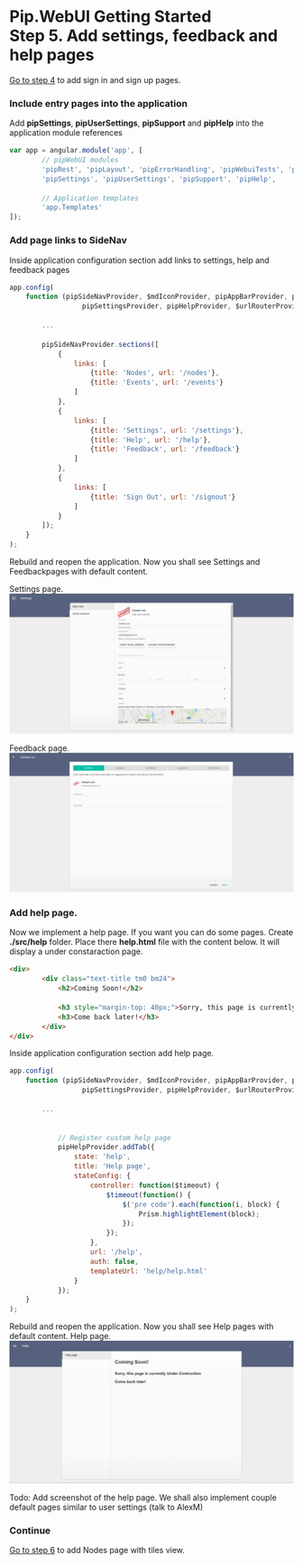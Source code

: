 # Pip.WebUI Getting Started <br/> Step 5. Add settings, feedback and help pages

[Go to step 4](https://github.com/pip-webui/pip-webui-sample/blob/master/step4/) to add sign in and sign up pages.

### Include entry pages into the application

Add **pipSettings**, **pipUserSettings**, **pipSupport** and **pipHelp** into the application module references

```javascript
var app = angular.module('app', [
        // pipWebUI modules
        'pipRest', 'pipLayout', 'pipErrorHandling', 'pipWebuiTests', 'pipNav', 'pipEntry',
        'pipSettings', 'pipUserSettings', 'pipSupport', 'pipHelp',
        
        // Application templates
        'app.Templates'
]);
```

### Add page links to SideNav

Inside application configuration section add links to settings, help and feedback pages

```javascript
app.config(
    function (pipSideNavProvider, $mdIconProvider, pipAppBarProvider, pipAuthStateProvider, 
                  pipSettingsProvider, pipHelpProvider, $urlRouterProvider, pipRestProvider) {
        
        ...

        pipSideNavProvider.sections([
            {
                links: [
                    {title: 'Nodes', url: '/nodes'},
                    {title: 'Events', url: '/events'}
                ]
            },
            {
                links: [
                    {title: 'Settings', url: '/settings'},
                    {title: 'Help', url: '/help'},
                    {title: 'Feedback', url: '/feedback'}
                ]
            },
            {
                links: [
                    {title: 'Sign Out', url: '/signout'}
                ]
            }
        ]);
    }
);
```

Rebuild and reopen the application. Now you shall see Settings and Feedbackpages with default content.


Settings page.
![Settings standard tabs](artifacts/settings_standard_tab.png)

Feedback page.
![Feedback](artifacts/feedback.png)


### Add help page.

Now we implement a help page. If you want you can do  some pages.
Create **./src/help** folder. Place there **help.html** file with the content below.
It will display a under constaraction page.

```html
<div>
        <div class="text-title tm0 bm24">
            <h2>Coming Soon!</h2>

            <h3 style="margin-top: 40px;">Sorry, this page is currently Under Contruction</h3>
            <h3>Come back later!</h3>
        </div>
</div> 
```
Inside application configuration section add help page.

```javascript
app.config(
    function (pipSideNavProvider, $mdIconProvider, pipAppBarProvider, pipAuthStateProvider, 
                  pipSettingsProvider, pipHelpProvider, $urlRouterProvider, pipRestProvider) {
        
        ...
        

            // Register custom help page
            pipHelpProvider.addTab({
                state: 'help',
                title: 'Help page',
                stateConfig: {
                    controller: function($timeout) {
                        $timeout(function() {
                            $('pre code').each(function(i, block) {
                                Prism.highlightElement(block);
                            });
                        });
                    },
                    url: '/help',
                    auth: false,
                    templateUrl: 'help/help.html'
                }
            });
    }
);
```


Rebuild and reopen the application. Now you shall see Help pages with default content.
Help page.
![Feedback](artifacts/help_page.png)


Todo: Add screenshot of the help page. We shall also implement couple default pages similar to user settings (talk to AlexM)


### Continue

[Go to step 6](https://github.com/pip-webui/pip-webui-sample/blob/master/step6/) to add Nodes page with tiles view.
